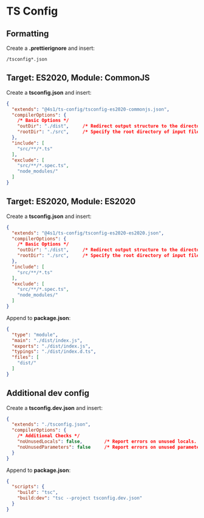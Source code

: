 # TS Config

## Formatting

Create a **.prettierignore** and insert:

```text
/tsconfig*.json
```

## Target: ES2020, Module: CommonJS

Create a **tsconfig.json** and insert:

```json
{
  "extends": "@4s1/ts-config/tsconfig-es2020-commonjs.json",
  "compilerOptions": {
    /* Basic Options */
    "outDir": "./dist",     /* Redirect output structure to the directory. */
    "rootDir": "./src",     /* Specify the root directory of input files. Use to control the output directory structure with --outDir. */
  },
  "include": [
    "src/**/*.ts"
  ],
  "exclude": [
    "src/**/*.spec.ts",
    "node_modules/"
  ]
}
```

## Target: ES2020, Module: ES2020

Create a **tsconfig.json** and insert:

```json
{
  "extends": "@4s1/ts-config/tsconfig-es2020-es2020.json",
  "compilerOptions": {
    /* Basic Options */
    "outDir": "./dist",     /* Redirect output structure to the directory. */
    "rootDir": "./src",     /* Specify the root directory of input files. Use to control the output directory structure with --outDir. */
  },
  "include": [
    "src/**/*.ts"
  ],
  "exclude": [
    "src/**/*.spec.ts",
    "node_modules/"
  ]
}
```

Append to **package.json**:

```json
{
  "type": "module",
  "main": "./dist/index.js",
  "exports": "./dist/index.js",
  "typings": "./dist/index.d.ts",
  "files": [
    "dist/"
  ]
}
```

## Additional dev config

Create a **tsconfig.dev.json** and insert:

```json
{
  "extends": "./tsconfig.json",
  "compilerOptions": {
    /* Additional Checks */
    "noUnusedLocals": false,        /* Report errors on unused locals. */
    "noUnusedParameters": false     /* Report errors on unused parameters. */
  }
}
```

Append to **package.json**:

```json
{
  "scripts": {
    "build": "tsc",
    "build:dev": "tsc --project tsconfig.dev.json"
  }
}
```

